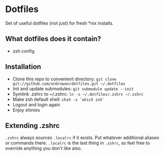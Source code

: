 Dotfiles
========

Set of useful dotfiles (not just) for fresh *nix installs.


What dotfiles does it contain?
------------------------------

* zsh config


Installation
------------

* Clone this repo to convenient directory: `git clone git://github.com/ondrowan/dotfiles.git ~/.dotfiles`
* Init and update submodules: `git submodule update --init`
* Symlink .zshrc to ~/.zshrc: `ln -s ~/.dotfiles/.zshrc ~/.zshrc`
* Make zsh default shell: `` chsh -s `which zsh` ``
* Logout and login again
* Enjoy shinies


Extending .zshrc
----------------

`.zshrc` always sources `.localrc` if it exists. Put whatever additional aliases or commands there.
`.localrc` is the last thing in `.zshrc`, so feel free to override anything you don't like also.
